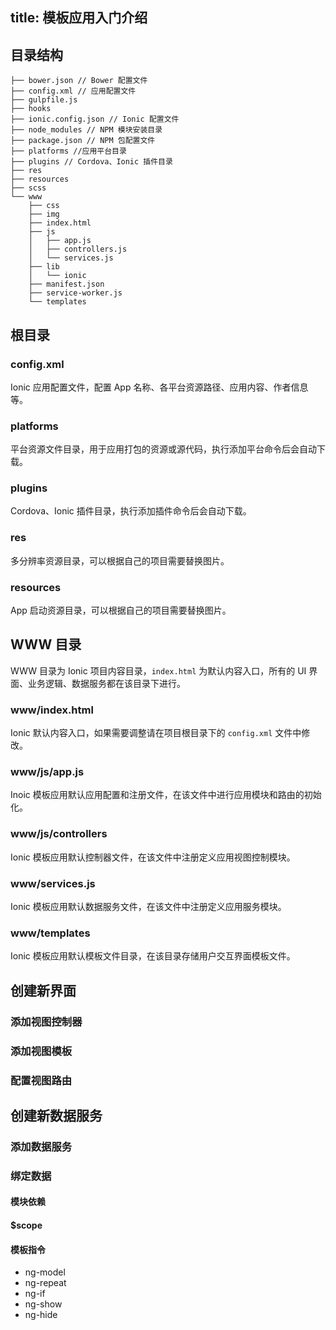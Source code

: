 title: 模板应用入门介绍
---

## 目录结构

```
├── bower.json // Bower 配置文件
├── config.xml // 应用配置文件
├── gulpfile.js
├── hooks
├── ionic.config.json // Ionic 配置文件
├── node_modules // NPM 模块安装目录
├── package.json // NPM 包配置文件
├── platforms //应用平台目录
├── plugins // Cordova、Ionic 插件目录
├── res
├── resources
├── scss
└── www
    ├── css
    ├── img
    ├── index.html
    ├── js
    │   ├── app.js
    │   ├── controllers.js
    │   └── services.js
    ├── lib
    │   └── ionic
    ├── manifest.json
    ├── service-worker.js
    └── templates
```

## 根目录

### config.xml

Ionic 应用配置文件，配置 App 名称、各平台资源路径、应用内容、作者信息等。

### platforms

平台资源文件目录，用于应用打包的资源或源代码，执行添加平台命令后会自动下载。

### plugins

Cordova、Ionic 插件目录，执行添加插件命令后会自动下载。

### res

多分辨率资源目录，可以根据自己的项目需要替换图片。

### resources

App 启动资源目录，可以根据自己的项目需要替换图片。

## WWW 目录

WWW 目录为 Ionic 项目内容目录，```index.html``` 为默认内容入口，所有的 UI 界面、业务逻辑、数据服务都在该目录下进行。

### www/index.html
Ionic 默认内容入口，如果需要调整请在项目根目录下的 ```config.xml``` 文件中修改。

### www/js/app.js
Inoic 模板应用默认应用配置和注册文件，在该文件中进行应用模块和路由的初始化。

### www/js/controllers
Ionic 模板应用默认控制器文件，在该文件中注册定义应用视图控制模块。

### www/services.js
Ionic 模板应用默认数据服务文件，在该文件中注册定义应用服务模块。

### www/templates
Ionic 模板应用默认模板文件目录，在该目录存储用户交互界面模板文件。

## 创建新界面

### 添加视图控制器

### 添加视图模板

### 配置视图路由

## 创建新数据服务

### 添加数据服务

### 绑定数据

#### 模块依赖

#### $scope

#### 模板指令

- ng-model
- ng-repeat
- ng-if
- ng-show
- ng-hide